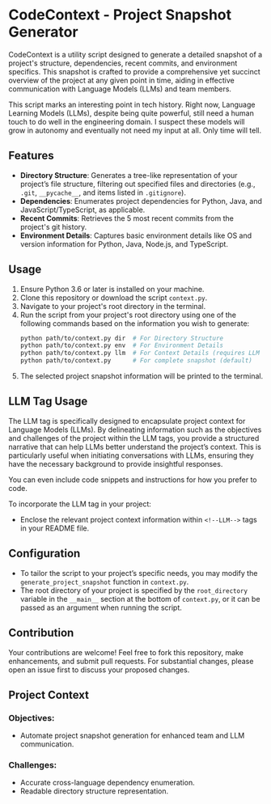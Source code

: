 # CodeContext - Project Snapshot Generator

CodeContext is a utility script designed to generate a detailed snapshot of a project's structure, dependencies, recent commits, and environment specifics. This snapshot is crafted to provide a comprehensive yet succinct overview of the project at any given point in time, aiding in effective communication with Language Models (LLMs) and team members.

This script marks an interesting point in tech history. Right now, Language Learning Models (LLMs), despite being quite powerful, still need a human touch to do well in the engineering domain. I suspect these models will grow in autonomy and eventually not need my input at all. Only time will tell.

## Features

- **Directory Structure**: Generates a tree-like representation of your project’s file structure, filtering out specified files and directories (e.g., `.git`, `__pycache__`, and items listed in `.gitignore`).
- **Dependencies**: Enumerates project dependencies for Python, Java, and JavaScript/TypeScript, as applicable.
- **Recent Commits**: Retrieves the 5 most recent commits from the project's git history.
- **Environment Details**: Captures basic environment details like OS and version information for Python, Java, Node.js, and TypeScript.

## Usage

1. Ensure Python 3.6 or later is installed on your machine.
2. Clone this repository or download the script `context.py`.
3. Navigate to your project's root directory in the terminal.
4. Run the script from your project's root directory using one of the following commands based on the information you wish to generate:
    ```bash
    python path/to/context.py dir  # For Directory Structure
    python path/to/context.py env  # For Environment Details
    python path/to/context.py llm  # For Context Details (requires LLM tag in readme)
    python path/to/context.py      # For complete snapshot (default)
    ```
5. The selected project snapshot information will be printed to the terminal.

## LLM Tag Usage

The LLM tag is specifically designed to encapsulate project context for Language Models (LLMs). By delineating information such as the objectives and challenges of the project within the LLM tags, you provide a structured narrative that can help LLMs better understand the project’s context. This is particularly useful when initiating conversations with LLMs, ensuring they have the necessary background to provide insightful responses.

You can even include code snippets and instructions for how you prefer to code.

To incorporate the LLM tag in your project:
- Enclose the relevant project context information within `<!--LLM-->` tags in your README file.

## Configuration

- To tailor the script to your project’s specific needs, you may modify the `generate_project_snapshot` function in `context.py`.
- The root directory of your project is specified by the `root_directory` variable in the `__main__` section at the bottom of `context.py`, or it can be passed as an argument when running the script.

## Contribution

Your contributions are welcome! Feel free to fork this repository, make enhancements, and submit pull requests. For substantial changes, please open an issue first to discuss your proposed changes.

## Project Context
<!--LLM-->
### Objectives:
- Automate project snapshot generation for enhanced team and LLM communication.

### Challenges:
- Accurate cross-language dependency enumeration.
- Readable directory structure representation.
<!--LLM-->